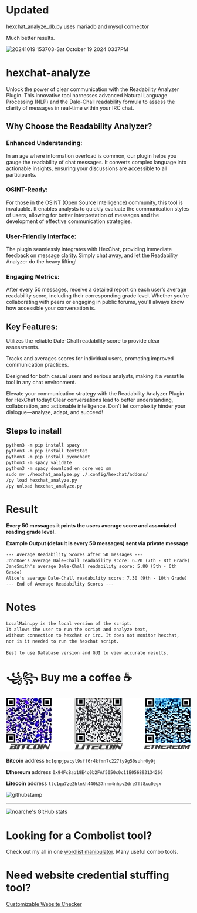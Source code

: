 # Updated 

hexchat_analyze_db.py uses mariadb and mysql connector

Much better results. 

![20241019 153703-Sat October 19 2024 0337PM](https://github.com/user-attachments/assets/f450c9dc-d263-4630-a4a5-617b8146ce2f)


# hexchat-analyze
 Unlock the power of clear communication with the Readability Analyzer Plugin. This innovative tool harnesses advanced Natural Language Processing (NLP) and the Dale-Chall readability formula to assess the clarity of messages in real-time within your IRC chat.


## Why Choose the Readability Analyzer?


### Enhanced Understanding:

In an age where information overload is common, our plugin helps you gauge the readability of chat messages. It converts complex language into actionable insights, ensuring your discussions are accessible to all participants.

### OSINT-Ready: 

For those in the OSINT (Open Source Intelligence) community, this tool is invaluable. It enables analysts to quickly evaluate the communication styles of users, allowing for better interpretation of messages and the development of effective communication strategies.

### User-Friendly Interface:

The plugin seamlessly integrates with HexChat, providing immediate feedback on message clarity. Simply chat away, and let the Readability Analyzer do the heavy lifting!

### Engaging Metrics: 

After every 50 messages, receive a detailed report on each user’s average readability score, including their corresponding grade level. Whether you’re collaborating with peers or engaging in public forums, you'll always know how accessible your conversation is.

## Key Features:


Utilizes the reliable Dale-Chall readability score to provide clear assessments.

Tracks and averages scores for individual users, promoting improved communication practices.

Designed for both casual users and serious analysts, making it a versatile tool in any chat environment.

Elevate your communication strategy with the Readability Analyzer Plugin for HexChat today! Clear conversations lead to better understanding, collaboration, and actionable intelligence. Don't let complexity hinder your dialogue—analyze, adapt, and succeed!


## Steps to install

    python3 -m pip install spacy
    python3 -m pip install textstat
    python3 -m pip install pyenchant
    python3 -m spacy validate
    python3 -m spacy download en_core_web_sm
    sudo mv ./hexchat_analyze.py ./.config/hexchat/addons/
    /py load hexchat_analyze.py
    /py unload hexchat_analyze.py

# Result

**Every 50 messages it prints the users average score and associated reading grade level.**

**Example Output (default is every 50 messages) sent via private message**

    --- Average Readability Scores after 50 messages ---
    JohnDoe's average Dale-Chall readability score: 6.20 (7th - 8th Grade)
    JaneSmith's average Dale-Chall readability score: 5.80 (5th - 6th Grade)
    Alice's average Dale-Chall readability score: 7.30 (9th - 10th Grade)
    --- End of Average Readability Scores ---


# Notes

    LocalMain.py is the local version of the script. 
    It allows the user to run the script and analyze text, 
    without connection to hexchat or irc. It does not monitor hexchat, 
    nor is it needed to run the hexchat script. 

    Best to use Database version and GUI to view accurate results.


# ꧁꧂  Buy me a coffee ☕

![qrCode](https://raw.githubusercontent.com/noarche/cd-ripper/main/unrelated-ignore/CryptoQRcodes.png)

**Bitcoin** address `bc1qnpjpacyl9sff6r4kfmn7c227ty9g50suhr0y9j`


**Ethereum** address `0x94FcBab18E4c0b2FAf5050c0c11E056893134266`


**Litecoin** address `ltc1qu7ze2hlnkh440k37nrm4nhpv2dre7fl8xu0egx`

![githubstamp](https://github.com/user-attachments/assets/d7b584e2-ba2a-442c-8783-9acb3a4781a5)


-------------------------------------------------------------------

![noarche's GitHub stats](https://github-readme-stats.vercel.app/api?username=noarche&show_icons=true&theme=transparent)

# Looking for a Combolist tool?

Check out my all in one [wordlist manipulator](https://github.com/noarche/ComboToolPro-GUI). Many useful combo tools. 



# Need website credential stuffing tool?

[Customizable Website Checker](https://github.com/noarche/brute)
